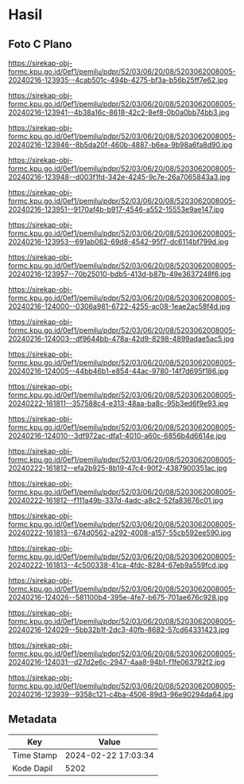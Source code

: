 # Hasil

## Foto C Plano

https://sirekap-obj-formc.kpu.go.id/0ef1/pemilu/pdpr/52/03/06/20/08/5203062008005-20240216-123935--4cab501c-494b-4275-bf3a-b56b25ff7e62.jpg

https://sirekap-obj-formc.kpu.go.id/0ef1/pemilu/pdpr/52/03/06/20/08/5203062008005-20240216-123941--4b38a16c-8618-42c2-8ef8-0b0a0bb74bb3.jpg

https://sirekap-obj-formc.kpu.go.id/0ef1/pemilu/pdpr/52/03/06/20/08/5203062008005-20240216-123946--8b5da20f-460b-4887-b6ea-9b98a6fa8d90.jpg

https://sirekap-obj-formc.kpu.go.id/0ef1/pemilu/pdpr/52/03/06/20/08/5203062008005-20240216-123948--d003f1fd-342e-4245-9c7e-26a7065843a3.jpg

https://sirekap-obj-formc.kpu.go.id/0ef1/pemilu/pdpr/52/03/06/20/08/5203062008005-20240216-123951--9170af4b-b917-4546-a552-15553e9ae147.jpg

https://sirekap-obj-formc.kpu.go.id/0ef1/pemilu/pdpr/52/03/06/20/08/5203062008005-20240216-123953--691ab062-69d8-4542-95f7-dc6114bf799d.jpg

https://sirekap-obj-formc.kpu.go.id/0ef1/pemilu/pdpr/52/03/06/20/08/5203062008005-20240216-123957--70b25010-bdb5-413d-b87b-49e3637248f6.jpg

https://sirekap-obj-formc.kpu.go.id/0ef1/pemilu/pdpr/52/03/06/20/08/5203062008005-20240216-124000--0306a981-6722-4255-ac08-1eae2ac58f4d.jpg

https://sirekap-obj-formc.kpu.go.id/0ef1/pemilu/pdpr/52/03/06/20/08/5203062008005-20240216-124003--df9644bb-478a-42d9-8298-4899adae5ac5.jpg

https://sirekap-obj-formc.kpu.go.id/0ef1/pemilu/pdpr/52/03/06/20/08/5203062008005-20240216-124005--44bb46b1-e854-44ac-9780-14f7d695f186.jpg

https://sirekap-obj-formc.kpu.go.id/0ef1/pemilu/pdpr/52/03/06/20/08/5203062008005-20240222-161811--357588c4-e313-48aa-ba8c-95b3ed6f9e93.jpg

https://sirekap-obj-formc.kpu.go.id/0ef1/pemilu/pdpr/52/03/06/20/08/5203062008005-20240216-124010--3df972ac-dfa1-4010-a60c-6856b4d6614e.jpg

https://sirekap-obj-formc.kpu.go.id/0ef1/pemilu/pdpr/52/03/06/20/08/5203062008005-20240222-161812--efa2b925-8b19-47c4-90f2-4387900351ac.jpg

https://sirekap-obj-formc.kpu.go.id/0ef1/pemilu/pdpr/52/03/06/20/08/5203062008005-20240222-161812--f111a49b-337d-4adc-a8c2-52fa83676c01.jpg

https://sirekap-obj-formc.kpu.go.id/0ef1/pemilu/pdpr/52/03/06/20/08/5203062008005-20240222-161813--674d0562-a292-4008-a157-55cb592ee590.jpg

https://sirekap-obj-formc.kpu.go.id/0ef1/pemilu/pdpr/52/03/06/20/08/5203062008005-20240222-161813--4c500338-41ca-4fdc-8284-67eb9a559fcd.jpg

https://sirekap-obj-formc.kpu.go.id/0ef1/pemilu/pdpr/52/03/06/20/08/5203062008005-20240216-124026--581100b4-395e-4fe7-b675-701ae676c928.jpg

https://sirekap-obj-formc.kpu.go.id/0ef1/pemilu/pdpr/52/03/06/20/08/5203062008005-20240216-124029--5bb32b1f-2dc3-40fb-8682-57cd64331423.jpg

https://sirekap-obj-formc.kpu.go.id/0ef1/pemilu/pdpr/52/03/06/20/08/5203062008005-20240216-124031--d27d2e6c-2947-4aa8-94b1-f1fe063792f2.jpg

https://sirekap-obj-formc.kpu.go.id/0ef1/pemilu/pdpr/52/03/06/20/08/5203062008005-20240216-123939--9358c121-c4ba-4506-89d3-96e90294da64.jpg


## Metadata

| Key        | Value               |
| ---------- | ------------------- |
| Time Stamp | 2024-02-22 17:03:34 |
| Kode Dapil | 5202                |



